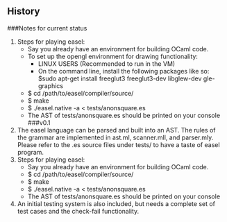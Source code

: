 ## History
###Notes for current status
1. Steps for playing easel:
   * Say you already have an environment for building OCaml code.
   * To set up the opengl environment for drawing functionality:
     * LINUX USERS (Recommended to run in the VM)
     * On the command line, install the following packages like so: 
             $sudo apt-get install freeglut3 freeglut3-dev libglew-dev gle-graphics
   * $ cd /path/to/easel/compiler/source/
   * $ make
   * $ ./easel.native -a < tests/anonsquare.es
   * The AST of tests/anonsquare.es should be printed on your console
###v0.1
1. The easel language can be parsed and built into an AST. The rules of the grammar are implemented in ast.ml, scanner.mll, and parser.mly. Please refer to the .es source files under tests/ to have a taste of easel program.
2. Steps for playing easel:
   * Say you already have an environment for building OCaml code.
   * $ cd /path/to/easel/compiler/source/
   * $ make
   * $ ./easel.native -a < tests/anonsquare.es
   * The AST of tests/anonsquare.es should be printed on your console
3. An initial testing system is also included, but needs a complete set of test cases and the check-fail functionality.
